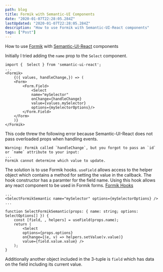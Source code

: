 ```yaml
---
path: blog
title: Formik with Semantic-UI Components
date: "2020-01-07T22:28:05.284Z"
lastUpdated: "2020-01-07T22:28:05.284Z"
description: "How to use Formik with Semantic-UI-React components"
tags: ["Post"]
---
```


How to use [Formik](https://jaredpalmer.com/formik/docs/overview) with [Semantic-UI-React](https://react.semantic-ui.com/) components

Initially I tried adding the `name` prop to the `Select` component.

```
import {  Select } from 'semantic-ui-react';
...
<Formik>
    {({ values, handleChange,}) => (
    <Form>
        <Form.Field>
            <Select
            name="mySelector"
            onChange={handleChange}
            value={values.mySelector}
            options={mySelectorOptions}/>
        </Form.Field>
    </Form>
    )}
</Formik>
```

This code threw the following error because Semantic-UI-React does not pass overloaded props when handling events.

```
Warning: Formik called `handleChange`, but you forgot to pass an `id` or `name` attribute to your input:
...
Formik cannot determine which value to update.
```

The solution is to use Formik hooks. `useField` allows access to the helper object which contains a method for setting the value in the callback. The hook constructor has a paramter for the field name. Using this hook allows any react component to be used in Formik forms. [Formik Hooks](https://jaredpalmer.com/formik/docs/api/useField)

```
...
<SelectFormikSemantic name="mySelector" options={mySelectorOptions} />
...

function SelectFormikSemantic(props: { name: string; options: SelectOptions[] }) {
    const [field, , helpers] = useField(props.name);
    return (
        <Select
        options={props.options}
        onChange={(e, v) => helpers.setValue(v.value)}
        value={field.value.value} />
    );
}
```

Additionally another object included in the 3-tuple is `field` which has data on the field including its current value.
